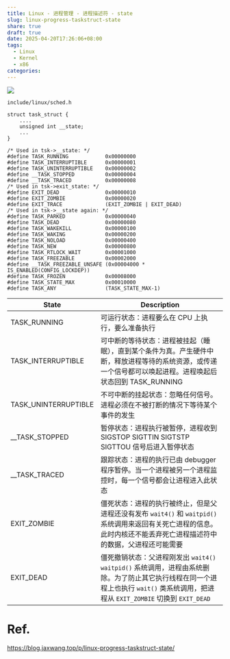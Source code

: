 ```yaml
---
title: Linux - 进程管理 - 进程描述符 - state
slug: linux-progress-taskstruct-state
share: true
draft: true
date: 2025-04-20T17:26:06+08:00
tags:
  - Linux
  - Kernel
  - x86
categories:
---
```



![](https://img.jaxwang.top/2025/04/36b9b75b2ec34273e0b4b59a2d746966.png)

```
include/linux/sched.h

struct task_struct {
    ....
	unsigned int __state;
	...
}

/* Used in tsk->__state: */
#define TASK_RUNNING            0x00000000
#define TASK_INTERRUPTIBLE      0x00000001
#define TASK_UNINTERRUPTIBLE    0x00000002
#define __TASK_STOPPED          0x00000004
#define __TASK_TRACED           0x00000008
/* Used in tsk->exit_state: */
#define EXIT_DEAD               0x00000010
#define EXIT_ZOMBIE             0x00000020
#define EXIT_TRACE              (EXIT_ZOMBIE | EXIT_DEAD)
/* Used in tsk->__state again: */
#define TASK_PARKED             0x00000040
#define TASK_DEAD               0x00000080
#define TASK_WAKEKILL           0x00000100
#define TASK_WAKING             0x00000200
#define TASK_NOLOAD             0x00000400
#define TASK_NEW                0x00000800
#define TASK_RTLOCK_WAIT        0x00001000
#define TASK_FREEZABLE          0x00002000
#define __TASK_FREEZABLE_UNSAFE (0x00004000 * IS_ENABLED(CONFIG_LOCKDEP))
#define TASK_FROZEN             0x00008000
#define TASK_STATE_MAX          0x00010000
#define TASK_ANY                (TASK_STATE_MAX-1)
```



|  State   | Description    |
| --- | --- |
|   TASK_RUNNING  |  可运行状态：进程要么在 CPU 上执行，要么准备执行   |
|TASK_INTERRUPTIBLE | 可中断的等待状态：进程被挂起（睡眠），直到某个条件为真。产生硬件中断，释放进程等待的系统资源，或传递一个信号都可以唤起进程。进程唤起后状态回到 TASK_RUNNING |
|TASK_UNINTERRUPTIBLE |不可中断的挂起状态：忽略任何信号。进程必须在不被打断的情况下等待某个事件的发生|
|__TASK_STOPPED | 暂停状态：进程执行被暂停，进程收到 SIGSTOP SIGTTIN SIGTSTP SIGTTOU 信号后进入暂停状态|
|__TASK_TRACED	| 跟踪状态：进程的执行已由 debugger 程序暂停。当一个进程被另一个进程监控时，每一个信号都会让进程进入此状态|
|EXIT_ZOMBIE | 僵死状态：进程的执行被终止，但是父进程还没有发布 `wait4()` 和 `waitpid()` 系统调用来返回有关死亡进程的信息。此时内核还不能丢弃死亡进程描述符中的数据，父进程还可能需要|
|EXIT_DEAD| 僵死撤销状态：父进程刚发出 `wait4()` `waitpid()` 系统调用，进程由系统删除。为了防止其它执行线程在同一个进程上也执行 `wait()` 类系统调用，把进程从 `EXIT_ZOMBIE` 切换到 `EXIT_DEAD` |

# Ref.
https://blog.jaxwang.top/p/linux-progress-taskstruct-state/